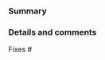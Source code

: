 <!--
⚠️ The pull request title should be short detailed and understandable for all.
⚠️ Also, please add a release note file using reno if the change needs to be
  documented in the release notes.
⚠️ If your pull request fixes an open issue, please link to the issue.

✅ I have added the tests to cover my changes.
✅ I have updated the documentation accordingly.
✅ I have read the CONTRIBUTING document.
-->

### Summary



### Details and comments
Fixes #

